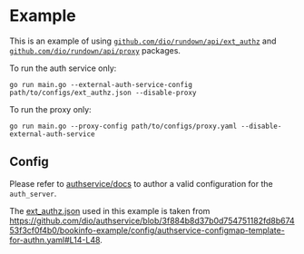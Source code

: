 # Example

This is an example of using [`github.com/dio/rundown/api/ext_authz`](../../api/ext_authz/) and [`github.com/dio/rundown/api/proxy`]((../../api/proxy/)) packages.

To run the auth service only:

```console
go run main.go --external-auth-service-config path/to/configs/ext_authz.json --disable-proxy
```

To run the proxy only:

```console
go run main.go --proxy-config path/to/configs/proxy.yaml --disable-external-auth-service
```

## Config

Please refer to [authservice/docs](../authservice/docs/README.md) to author a valid configuration for the `auth_server`.

The [ext_authz.json](../configs/ext_authz.json) used in this example is taken from https://github.com/dio/authservice/blob/3f884b8d37b0d754751182fd8b67453f3cf0f4b0/bookinfo-example/config/authservice-configmap-template-for-authn.yaml#L14-L48.
